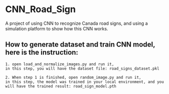 # CNN_Road_Sign
A project of using CNN to recognize Canada road signs, and using a simulation platform to show how this CNN works.

## How to generate dataset and train CNN model, here is the instruction:
    1. open load_and_normalize_images.py and run it,
    in this step, you will have the dataset file: road_signs_dataset.pkl
    
    2. When step 1 is finished, open random_image.py and run it,
    in this step, the model was trained in your local environment, and you will have the trained result: road_sign_model.pth
